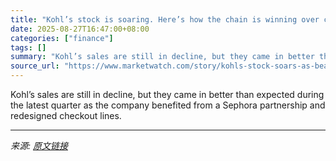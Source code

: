```yaml
---
title: "Kohl’s stock is soaring. Here’s how the chain is winning over cautious consumers."
date: 2025-08-27T16:47:00+08:00
categories: ["finance"]
tags: []
summary: "Kohl’s sales are still in decline, but they came in better than expected during the latest quarter as the company benefited from a Sephora partnership and redesigned checkout lines."
source_url: "https://www.marketwatch.com/story/kohls-stock-soars-as-beauty-products-and-impulse-purchases-set-stage-for-a-turnaround-b0e60405?mod=mw_rss_topstories"
---
```


Kohl’s sales are still in decline, but they came in better than expected during the latest quarter as the company benefited from a Sephora partnership and redesigned checkout lines.

---

*来源: [原文链接](https://www.marketwatch.com/story/kohls-stock-soars-as-beauty-products-and-impulse-purchases-set-stage-for-a-turnaround-b0e60405?mod=mw_rss_topstories)*

